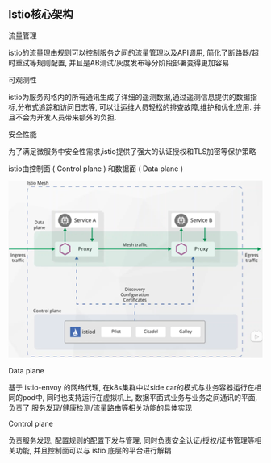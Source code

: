## Istio核心架构

流量管理

istio的流量理由规则可以控制服务之间的流量管理以及API调用, 简化了断路器/超时重试等规则配置, 并且是AB测试/灰度发布等分阶段部署变得更加容易



可观测性

istio为服务网格内的所有通讯生成了详细的遥测数据,通过遥测信息提供的数据指标,分布式追踪和访问日志等, 可以让运维人员轻松的排查故障,维护和优化应用. 并且不会为开发人员带来额外的负担. 



安全性能

为了满足微服务中安全性需求,istio提供了强大的认证授权和TLS加密等保护策略



istio由控制面 ( Control plane ) 和数据面 ( Data plane ) 

![image-20230721233757079](assets/002_istio简介/image-20230721233757079.png)

Data plane 

基于 istio-envoy 的网络代理, 在k8s集群中以side car的模式与业务容器运行在相同的pod中, 同时也支持运行在虚拟机上, 数据平面式业务与业务之间通讯的平面, 负责了 服务发现/健康检测/流量路由等相关功能的具体实现



Control plane 

负责服务发现, 配置规则的配置下发与管理, 同时负责安全认证/授权/证书管理等相关功能, 并且控制面可以与 istio 底层的平台进行解耦

